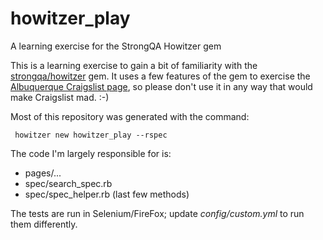 # howitzer_play
A learning exercise for the StrongQA Howitzer gem

This is a learning exercise to gain a bit of familiarity with
the [strongqa/howitzer](https://github.com/strongqa/howitzer) gem.
It uses a few features of the gem to exercise the
[Albuquerque Craigslist page](https://albuquerque.craigslist.org),
so please don't use it in any way that would make Craigslist mad. :-)

Most of this repository was generated with the command:
```
 howitzer new howitzer_play --rspec
 ```
 The code I'm largely responsible for is:

 * pages/...
 * spec/search_spec.rb
 * spec/spec_helper.rb (last few methods)

The tests are run in Selenium/FireFox; update *config/custom.yml* to
run them differently.
